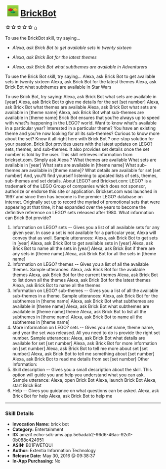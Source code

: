 # &nbsp;<img src="skill_icon" alt="BrickBot icon" width="36"> [BrickBot](http://alexa.amazon.com/#skills/amzn1.echo-sdk-ams.app.5e5adab2-96d6-46ac-92d1-0b088c424951)
![0 stars](../../images/ic_star_border_black_18dp_1x.png)![0 stars](../../images/ic_star_border_black_18dp_1x.png)![0 stars](../../images/ic_star_border_black_18dp_1x.png)![0 stars](../../images/ic_star_border_black_18dp_1x.png)![0 stars](../../images/ic_star_border_black_18dp_1x.png) 0

To use the BrickBot skill, try saying...

* *Alexa, ask Brick Bot to get available sets in twenty sixteen*

* *Alexa, ask Brick Bot for the latest themes*

* *Alexa, ask Brick Bot what subthemes are available in Adventurers*

To use the Brick Bot skill, try saying...
Alexa, ask Brick Bot to get available sets in twenty sixteen
Alexa, ask Brick Bot for the latest themes
Alexa, ask Brick Bot what subthemes are available in Star Wars

To use Brick Bot, try saying:
Alexa, ask Brick Bot what sets are available in [year]
Alexa, ask Brick Bot to give me details for the set [set number]
Alexa, ask Brick Bot what themes are available
Alexa, ask Brick Bot what sets are available in [theme name]
Alexa, ask Brick Bot what sub-themes are available in [theme name]
Brick Bot ensures that you?re always up to speed with what?s happening in the LEGO? world. Want to know what's available in a particular year? Interested in a particular theme? You have an existing theme and you're now looking for all its sub-themes? Curious to know more about the set? Know it all right here with Brick Bot ? one-stop solution for your passion.
Brick Bot provides users with the latest updates on LEGO? sets, themes, and sub-themes. It also provides set details once the set number is told by the user. This skill retrieves information from brickset.com.
Simply ask Alexa ?
What themes are available
What sets are available in [year]
What sets are available in [theme name]
What sub-themes are available in [theme name]?
What details are available for set [set number]
And, you?ll find yourself listening to updated lists of sets, themes, sub-themes and set details.
About LEGO? and Brickset.com:
LEGO? is a trademark of the LEGO Group of companies which does not sponsor, authorize or endorse this site or application.
Brickset.com was launched in 1997 and since then has become is the premier LEGO? database on internet. Originally set up to record the myriad of promotional sets that were appearing at that time, it has expanded over the years to become the definitive reference on LEGO? sets released after 1980.
What information can Brick Bot provide?
1. Information on LEGO? sets --
Gives you a list of all available sets for any given year. In case a set is not available for a particular year, Alexa will convey that as well.
Sample utterances:
Alexa, ask Brick Bot to get sets in [year]
Alexa, ask Brick Bot to get available sets in [year]
Alexa, ask Brick Bot to name all the sets in [year]
Alexa, ask Brick Bot if there are any sets in [theme name]
Alexa, ask Brick Bot for all the sets in [theme name]
2. Information on LEGO? themes --
Gives you a list of all the available themes.
Sample utterances:
Alexa, ask Brick Bot for the available themes
Alexa, ask Brick Bot for the current themes
Alexa, ask Brick Bot to list down all the themes
Alexa, ask Brick Bot for the latest themes
Alexa, ask Brick Bot to name all the themes
3. Information on LEGO? sub-themes --
Gives you a list of all the available sub-themes in a theme.
Sample utterances:
Alexa, ask Brick Bot for the subthemes in [theme name]
Alexa, ask Brick Bot what subthemes are available in [theme name]
Alexa, ask Brick Bot what subthemes are available in [theme name] theme
Alexa, ask Brick Bot to list all the subthemes in [theme name]
Alexa, ask Brick Bot to name all the subthemes in [theme name]
4. More information on LEGO? sets --
Gives you set name, theme name, and year the set was released. All you need to do is provide the right set number.
Sample utterances:
Alexa, ask Brick Bot what details are available for set [set number]
Alexa, ask Brick Bot for more information on [set number]
Alexa, ask Brick Bot to tell me more about set [set number]
Alexa, ask Brick Bot to tell me something about [set number]
Alexa, ask Brick Bot to read me details from set [set number]
Other Information:
1. Skill description --
Gives you a small description about the skill. This option will guide you and help you understand what you can ask.
Sample utterance:
Alexa, open Brick Bot
Alexa, launch Brick Bot
Alexa, start Brick Bot
2. Help --
Gives you guidance on what questions can be asked.
Alexa, ask Brick Bot for help
Alexa, ask Brick Bot to help me

***

### Skill Details

* **Invocation Name:** brick bot
* **Category:** Entertainment
* **ID:** amzn1.echo-sdk-ams.app.5e5adab2-96d6-46ac-92d1-0b088c424951
* **ASIN:** B01FWETQUI
* **Author:** Extentia Information Technology
* **Release Date:** May 30, 2016 @ 09:38:37
* **In-App Purchasing:** No
